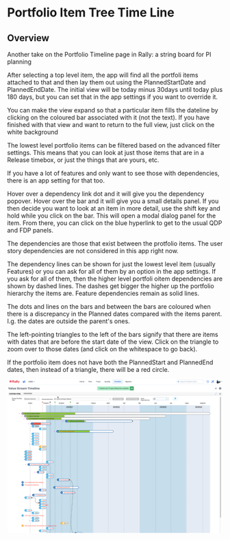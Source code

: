 Portfolio Item Tree Time Line
=====================================

## Overview

Another take on the Portfolio Timeline page in Rally: a string board for PI planning

After selecting a top level item, the app will find all the portfoli items attached to that and then lay them out using the PlannedStartDate and PlannedEndDate. The initial view will be today minus 30days until today plus 180 days, but you can set that in the app settings if you want to override it.

You can make the view expand so that a particular item fills the dateline by clicking on the coloured bar associated with it (not the text).  If you have finished with that view and want to return to the full view, just click on the white background

The lowest level portfolio items can be filtered based on the advanced filter settings. This means that you can look at just those items that are in a Release timebox, or just the things that are yours, etc.

If you have a lot of features and only want to see those with dependencies, there is an app setting for that too.

Hover over a dependency link dot and it will give you the dependency popover. Hover over the bar and it will give you a small details panel. If you then decide you want to look at an item in more detail, use the shift key and hold while you click on the bar. This will open a modal dialog panel for the item. From there, you can click on the blue hyperlink to get to the usual QDP and FDP panels.

The dependencies are those that exist between the protfolio items. The user story dependencies are not considered in this app right now.

The dependency lines can be shown for just the lowest level item (usually Features) or you can ask for all of them by an option in the app settings. If you ask for all of them, then the higher level portfoli oitem dependencies are shown by dashed lines. The dashes get bigger the higher up the portfolio hierarchy the items are. Feature dependencies remain as solid lines.

The dots and lines on the bars and between the bars are coloured when there is a discrepancy in the Planned dates compared with the items parent. I.g. the dates are outside the parent's ones.

The left-pointing triangles to the left of the bars signify that there are items with dates that are before the start date of the view. Click on the triangle to zoom over to those dates (and click on the whitespace to go back).

If the portfolio item does not have both the PlannedStart and PlannedEnd dates, then instead of a triangle, there will be a red circle.

![alt text](https://github.com/nikantonelli/PortfolioItemTimeLine/blob/master/Images/overview.png)
